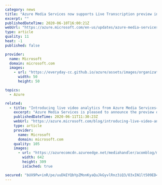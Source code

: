 ```yaml
---
category: news
title: "Azure Media Services now supports Live Transcription preview in additional regions"
excerpt: ""
publishedDateTime: 2020-06-10T16:00:21Z
webUrl: "https://azure.microsoft.com/en-us/updates/azure-media-services-now-supports-live-transcription-preview-in-additional-regions/"
type: article
quality: 11
heat: -1
published: false

provider:
  name: Microsoft
  domain: microsoft.com
  images:
    - url: "https://everyday-cc.github.io/azure/assets/images/organizations/microsoft.com-50x50.jpg"
      width: 50
      height: 50

topics:
  - Azure

related:
  - title: "Introducing live video analytics from Azure Media Services—now in preview"
    excerpt: "Azure Media Services is pleased to announce the preview of a new platform capability called Live Video Analytics, or in short, LVA. LVA provides a platform for you to build hybrid applications with video analytics capabilities. The platform offers the capability of capturing, recording, and analyzing"
    publishedDateTime: 2020-06-11T11:30:23Z
    webUrl: "https://azure.microsoft.com/blog/introducing-live-video-analytics-on-iot-edge-now-in-preview/"
    type: article
    provider:
      name: Microsoft
      domain: microsoft.com
    quality: 105
    images:
      - url: "https://azurecomcdn.azureedge.net/mediahandler/acomblog/media/Default/blog/7ca46f3e-646d-4280-8e23-ff4336ba416d.png"
        width: 642
        height: 309
        isCached: true

secured: "bUX9Pw+inR/pe/uuDkEYQbYpZMonKyaQuJkGyvlRnz3iQ3/O3xIN1lt509ED4xghhmXsRewEhi1JgwPq8zLB1GxIKEcauTIwD+lTNLSRUoXL7ao1TYH61nMZyDA+gAWUvyfHizOXE6w+D5f8g6Sygm2w0m8rJWr0iAcjIWII6Z5kWi1wswlR+Gmy3CMmZVCTPNjvO0/3Bt33nJG1hYDATndPl8nBBMktkdnwAZnNKcYxltewiYwpHSk27wjcWOC9elvTkg3m1yyMdapFj2Az0n5Z9AkDvSFwXMgahO/2f2tm5lSBJuiaWjxAjEVRJMQY7thGqe+4sch+/8zYWAlPDA==;7j0BW3CIqdGg8o2GDXp8YQ=="
---
```


